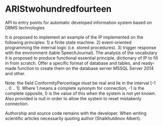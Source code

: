 # ARIStwohundredfourteen
API to entry points for automatic developed information system based on DBMS technologies

It is proposed to implement an example of the IP implemented on the following principles: 1) a finite state machine. 2) event-oriented programming the internal logic (i.e. stored procedures). 3) trigger response with the environment (table SpeechJournal). The analysis of the vocabulary it is proposed to produce functional essential principle, dictionary of IP to fill in from scratch. Offer a specific format of database and tables, and ready-made function to create them on the database server MSSQL Server 2014 and other.



Note: the field ConformityPercentage must be real and lie in the interval [-1 .. 0 .. 1]. Where 1 means a complete synonym for connection, -1 is the complete opposite, 0 is the value of this when the system is not yet known. Also provided is null in order to allow the system to reset mistakenly connection.



Authorship and source code remains with the developer. When writing scientific articles necessarily quoting author (Shaikhutdinov Albert).

